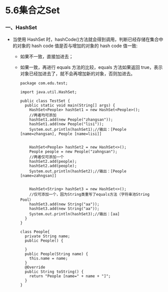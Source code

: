 # 5.6集合之Set

### 一、HashSet

* 当使用 HashSet 时，hashCode()方法就会得到调用，判断已经存储在集合中的对象的 hash code 值是否与增加的对象的 hash code 值一致:

    * 如果不一致，直接加进去；
    
    * 如果一致，再进行 equals 方法的比较，equals 方法如果返回 true，表示对象已经加进去了，就不会再增加新的对象，否则加进去。 

          package com.edu.test;

          import java.util.HashSet;

          public class TestSet {
            public static void main(String[] args) {
              HashSet<People> hashSet1 = new HashSet<People>();
              //两者均可添加
              hashSet1.add(new People("zhangsan"));
              hashSet1.add(new People("lisi"));           
              System.out.println(hashSet1);//输出：[People [name=zhangsan], People [name=lisi]]


              HashSet<People> hashSet2 = new HashSet<>();
              People people = new People("zahngsan");
              //两者仅可添加一个
              hashSet2.add(people);
              hashSet2.add(people);
              System.out.println(hashSet2);//输出：[People [name=zahngsan]]


              HashSet<String> hashSet3 = new HashSet<>();
              //仅可添加一个，因为String类重写了equals方法（字符串池String Pool）
              hashSet3.add(new String("aa"));
              hashSet3.add(new String("aa"));
              System.out.println(hashSet3);//输出：[aa]
            }
          }

          class People{
            private String name;
            public People() {

            }
            public People(String name) {
              this.name = name;
            }
            @Override
            public String toString() {
              return "People [name=" + name + "]";
            }
          }










